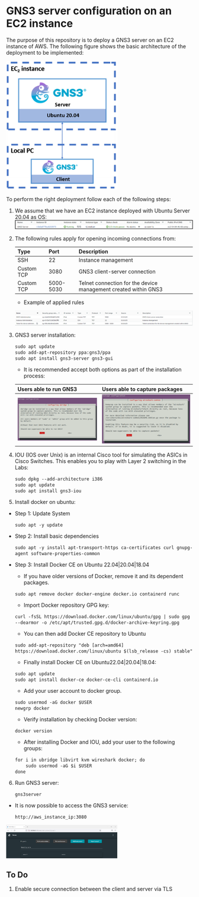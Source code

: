 # GNS3 server configuration on an EC2 instance

The purpose of this repository is to deploy a GNS3 server on an EC2 instance of AWS. The following figure shows the basic architecture of the deployment to be implemented:

<img src="img/client-server.png" alt="drawing" width="300"/>

To perform the right deployment follow each of the following steps:

1. We assume that we have an EC2 instance deployed with Ubuntu Server 20.04 as OS:
    ![](img/ec2.png)

2. The following rules apply for opening incoming connections from:

    | Type        | Port      | Description                                                     |
    |-------------|-----------|-----------------------------------------------------------------|
    | SSH         | 22        | Instance management                                             |
    | Custom TCP  | 3080      | GNS3 client-server connection                                   |
    | Custom TCP  | 5000-5030 | Telnet connection for the device management created within GNS3 |

    - Example of applied rules
    
    ![](img/ports.png)

3. GNS3 server installation:

    ```console
    sudo apt update
    sudo add-apt-repository ppa:gns3/ppa
    sudo apt install gns3-server gns3-gui
    ```

    - It is recommended accept both options as part of the installation process:

    | Users able to run GNS3| Users able to capture packages |
    |-------------|-----------|
    | ![](img/install-gns3-ubuntu-01.png) | ![](img/install-gns3-ubuntu-02.png) |

    
4. IOU (IOS over Unix) is an internal Cisco tool for simulating the ASICs in Cisco Switches. This enables you to play with Layer 2 switching in the Labs:

    ```console
    sudo dpkg --add-architecture i386
    sudo apt update
    sudo apt install gns3-iou
    ```

5. Install docker on ubuntu:

-  Step 1: Update System

    ```console
    sudo apt -y update
    ```
- Step 2: Install basic dependencies
    ```console
    sudo apt -y install apt-transport-https ca-certificates curl gnupg-agent software-properties-common
    ```

- Step 3: Install Docker CE on Ubuntu 22.04|20.04|18.04
    - If you have older versions of Docker, remove it and its dependent packages.

    ```console
    sudo apt remove docker docker-engine docker.io containerd runc
    ```
    - Import Docker repository GPG key:

    ```console
    curl -fsSL https://download.docker.com/linux/ubuntu/gpg | sudo gpg --dearmor -o /etc/apt/trusted.gpg.d/docker-archive-keyring.gpg
    ```
    - You can then add Docker CE repository to Ubuntu

    ```console
    sudo add-apt-repository "deb [arch=amd64] https://download.docker.com/linux/ubuntu $(lsb_release -cs) stable"
    ```
    
    - Finally install Docker CE on Ubuntu22.04|20.04|18.04:

    ```console
    sudo apt update
    sudo apt install docker-ce docker-ce-cli containerd.io
    ```

    - Add your user account to docker group.

    ```console
    sudo usermod -aG docker $USER
    newgrp docker
    ```
    
    - Verify installation by checking Docker version:

    ```console
    docker version
    ```

    - After installing Docker and IOU, add your user to the following groups:

    ```console
    for i in ubridge libvirt kvm wireshark docker; do
        sudo usermod -aG $i $USER
    done
    ```

6. Run GNS3 server:

    ```console
    gns3server
    ```
- It is now possible to access the GNS3 service:

    ```console
    http://aws_instance_ip:3080
    ```

<img src="img/front.png" alt="drawing" width="300"/>


## To Do

1. Enable secure connection between the client and server via TLS
